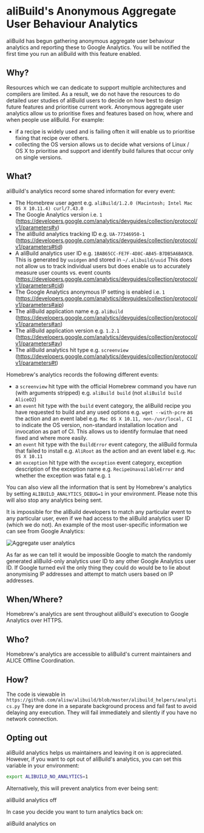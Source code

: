 # aliBuild's Anonymous Aggregate User Behaviour Analytics

aliBuild has begun gathering anonymous aggregate user behaviour analytics and
reporting these to Google Analytics. You will be notified the first time you
run an aliBuild with this feature enabled.

## Why?
Resources which we can dedicate to support multiple architectures and compilers are
limited. As a result, we do not have the resources to do detailed user
studies of aliBuild users to decide on how best to design future features and
prioritise current work. Anonymous aggregate user analytics allow us to
prioritise fixes and features based on how, where and when people use aliBuild.
For example:

- if a recipe is widely used and is failing often it will enable us to
  prioritise fixing that recipe over others.
- collecting the OS version allows us to decide what versions of Linux / OS X to
  prioritise and support and identify build failures that occur only on single
  versions.

## What?
aliBuild's analytics record some shared information for every event:

- The Homebrew user agent e.g. `aliBuild/1.2.0 (Macintosh; Intel Mac OS X 10.11.4) curl/7.43.0`
- The Google Analytics version i.e. `1`
  (https://developers.google.com/analytics/devguides/collection/protocol/v1/parameters#v)
- The aliBuild analytics tracking ID e.g. `UA-77346950-1`
  (https://developers.google.com/analytics/devguides/collection/protocol/v1/parameters#tid)
- A aliBuild analytics user ID e.g. `1BAB65CC-FE7F-4D8C-AB45-B7DB5A6BA9CB`.
  This is generated by `uuidgen` and stored in `~/.alibuild/uuid`
  This does not allow us to track individual users but does enable us to
  accurately measure user counts vs. event counts
  (https://developers.google.com/analytics/devguides/collection/protocol/v1/parameters#cid)
- The Google Analytics anonymous IP setting is enabled i.e. `1`
  (https://developers.google.com/analytics/devguides/collection/protocol/v1/parameters#aip)
- The aliBuild application name e.g. `aliBuild` (https://developers.google.com/analytics/devguides/collection/protocol/v1/parameters#an)
- The aliBuild application version e.g. `1.2.1` (https://developers.google.com/analytics/devguides/collection/protocol/v1/parameters#av)
- The aliBuild analytics hit type e.g. `screenview` (https://developers.google.com/analytics/devguides/collection/protocol/v1/parameters#t)

Homebrew's analytics records the following different events:

- a `screenview` hit type with the official Homebrew command you have run (with
  arguments stripped) e.g. `aliBuild build` (not `aliBuild build AliceO2`)
- an `event` hit type with the `build` event category, the aliBuild recipe you
  have requested to build and any used options e.g. `wget --with-pcre` as the
  action and an event label e.g. `Mac OS X 10.11, non-/usr/local, CI` to indicate
  the OS version, non-standard installation location and invocation as part of
  CI. This allows us to identify formulae that need fixed and where more easily.
- an `event` hit type with the `BuildError` event category, the aliBuild
  formula that failed to install e.g. `AliRoot` as the action and an event label
  e.g. `Mac OS X 10.11`
- an `exception` hit type with the `exception` event category, exception
  description of the exception name e.g. `RecipeUnavailableError` and whether
  the exception was fatal e.g. `1`

You can also view all the information that is sent by Homebrew's analytics by
setting `ALIBUILD_ANALYTICS_DEBUG=1` in your environment. Please note this will
also stop any analytics being sent.

It is impossible for the aliBuild developers to match any particular event to
any particular user, even if we had access to the aliBuild analytics user ID
(which we do not). An example of the most user-specific information we can see
from Google Analytics:

![Aggregate user analytics](images/analytics.png)

As far as we can tell it would be impossible Google to match the randomly
generated aliBuild-only analytics user ID to any other Google Analytics user
ID. If Google turned evil the only thing they could do would be to lie about
anonymising IP addresses and attempt to match users based on IP addresses.

## When/Where?
Homebrew's analytics are sent throughout aliBuild's execution to Google
Analytics over HTTPS.

## Who?
Homebrew's analytics are accessible to aliBuild's current maintainers
and ALICE Offline Coordination.

## How?
The code is viewable in
`https://github.com/alisw/alibuild/blob/master/alibuild_helpers/analytics.py`
They are done in a separate background process and fail fast to avoid delaying
any execution. They will fail immediately and silently if you have no network
connection.

## Opting out
aliBuild analytics helps us maintainers and leaving it on is appreciated.
However, if you want to opt out of aliBuild's analytics, you can set this
variable in your environment:

```sh
export ALIBUILD_NO_ANALYTICS=1
```

Alternatively, this will prevent analytics from ever being sent:

  aliBuild analytics off

In case you decide you want to turn analytics back on:

  aliBuild analytics on
